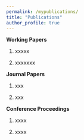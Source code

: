 ```yaml
---
permalink: /mypublications/
title: "Publications"
author_profile: true
---
```


**Working Papers**

1. xxxxx

2. xxxxxxx

**Journal Papers**

1. xxx

2. xxx

**Conference Proceedings**

1. xxxx

2. xxxx
